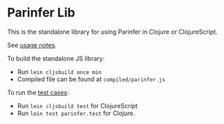 # Parinfer Lib

This is the standalone library for using Parinfer in Clojure or ClojureScript.

See [usage notes].

[usage notes]:https://github.com/shaunlebron/parinfer#using-as-a-library

To build the standalone JS library:

- Run `lein cljsbuild once min`
- Compiled file can be found at `compiled/parinfer.js`

To run the [test cases]:

- Run `lein cljsbuild test` for ClojureScript
- Run `lein test parinfer.test` for Clojure.

[test cases]:test-cases

